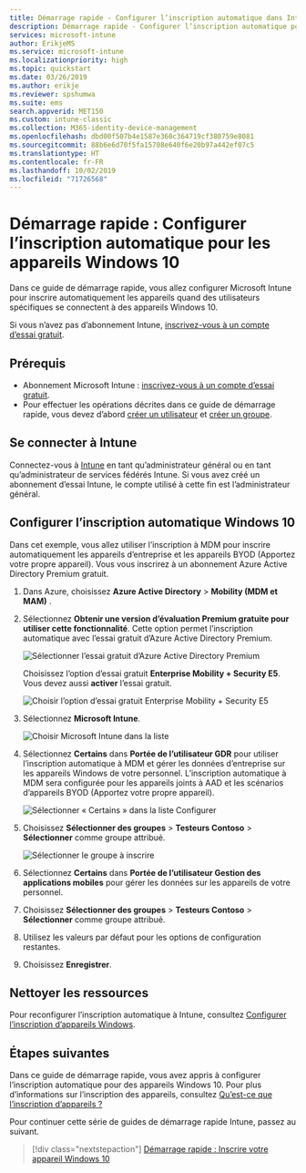 ```yaml
---
title: Démarrage rapide - Configurer l’inscription automatique dans Intune
description: Démarrage rapide - Configurer l’inscription automatique pour les appareils Windows 10 dans Intune.
services: microsoft-intune
author: ErikjeMS
ms.service: microsoft-intune
ms.localizationpriority: high
ms.topic: quickstart
ms.date: 03/26/2019
ms.author: erikje
ms.reviewer: spshumwa
ms.suite: ems
search.appverid: MET150
ms.custom: intune-classic
ms.collection: M365-identity-device-management
ms.openlocfilehash: dbd00f507b4e1587e360c364719cf380759e8081
ms.sourcegitcommit: 88b6e6d70f5fa15708e640f6e20b97a442ef07c5
ms.translationtype: HT
ms.contentlocale: fr-FR
ms.lasthandoff: 10/02/2019
ms.locfileid: "71726568"
---
```

# <a name="quickstart-set-up-automatic-enrollment-for-windows-10-devices"></a>Démarrage rapide : Configurer l’inscription automatique pour les appareils Windows 10

Dans ce guide de démarrage rapide, vous allez configurer Microsoft Intune pour inscrire automatiquement les appareils quand des utilisateurs spécifiques se connectent à des appareils Windows 10.

Si vous n’avez pas d’abonnement Intune, [inscrivez-vous à un compte d’essai gratuit](../fundamentals/free-trial-sign-up.md).

## <a name="prerequisites"></a>Prérequis

- Abonnement Microsoft Intune : [inscrivez-vous à un compte d’essai gratuit](../fundamentals/free-trial-sign-up.md).
- Pour effectuer les opérations décrites dans ce guide de démarrage rapide, vous devez d’abord [créer un utilisateur](../fundamentals/quickstart-create-user.md) et [créer un groupe](../fundamentals/quickstart-create-group.md).

## <a name="sign-in-to-intune"></a>Se connecter à Intune

Connectez-vous à [Intune](https://aka.ms/intuneportal) en tant qu’administrateur général ou en tant qu’administrateur de services fédérés Intune. Si vous avez créé un abonnement d’essai Intune, le compte utilisé à cette fin est l’administrateur général.

## <a name="set-up-windows-10-automatic-enrollment"></a>Configurer l’inscription automatique Windows 10

Dans cet exemple, vous allez utiliser l’inscription à MDM pour inscrire automatiquement les appareils d’entreprise et les appareils BYOD (Apportez votre propre appareil). Vous vous inscrirez à un abonnement Azure Active Directory Premium gratuit.

1. Dans Azure, choisissez **Azure Active Directory** > **Mobility (MDM et MAM)** .
2. Sélectionnez **Obtenir une version d’évaluation Premium gratuite pour utiliser cette fonctionnalité**. Cette option permet l’inscription automatique avec l’essai gratuit d’Azure Active Directory Premium. 

    ![Sélectionner l’essai gratuit d’Azure Active Directory Premium](./media/quickstart-setup-auto-enrollment/quickstart-setup-auto-enrollment-01.png)

    Choisissez l’option d’essai gratuit **Enterprise Mobility + Security E5**. Vous devez aussi **activer** l’essai gratuit.

    ![Choisir l’option d’essai gratuit Enterprise Mobility + Security E5](./media/quickstart-setup-auto-enrollment/quickstart-setup-auto-enrollment-02.png)

3. Sélectionnez **Microsoft Intune**. 

    ![Choisir Microsoft Intune dans la liste](./media/quickstart-setup-auto-enrollment/quickstart-setup-auto-enrollment-03.png)

4. Sélectionnez **Certains** dans **Portée de l’utilisateur GDR** pour utiliser l’inscription automatique à MDM et gérer les données d’entreprise sur les appareils Windows de votre personnel. L’inscription automatique à MDM sera configurée pour les appareils joints à AAD et les scénarios d’appareils BYOD (Apportez votre propre appareil).

    ![Sélectionner « Certains » dans la liste Configurer](./media/quickstart-setup-auto-enrollment/quickstart-setup-auto-enrollment-04.png)

5. Choisissez **Sélectionner des groupes** > **Testeurs Contoso** > **Sélectionner** comme groupe attribué.

    ![Sélectionner le groupe à inscrire](./media/quickstart-setup-auto-enrollment/quickstart-setup-auto-enrollment-05.png)

6. Sélectionnez **Certains** dans **Portée de l’utilisateur Gestion des applications mobiles** pour gérer les données sur les appareils de votre personnel.
7. Choisissez **Sélectionner des groupes** > **Testeurs Contoso** > **Sélectionner** comme groupe attribué. 
8. Utilisez les valeurs par défaut pour les options de configuration restantes.
9. Choisissez **Enregistrer**.

## <a name="clean-up-resources"></a>Nettoyer les ressources

Pour reconfigurer l’inscription automatique à Intune, consultez [Configurer l’inscription d’appareils Windows](windows-enroll.md).

## <a name="next-steps"></a>Étapes suivantes

Dans ce guide de démarrage rapide, vous avez appris à configurer l’inscription automatique pour des appareils Windows 10. Pour plus d’informations sur l’inscription des appareils, consultez [Qu’est-ce que l’inscription d’appareils ?](device-enrollment.md)

Pour continuer cette série de guides de démarrage rapide Intune, passez au suivant.

> [!div class="nextstepaction"]
> [Démarrage rapide : Inscrire votre appareil Windows 10](../quickstart-enroll-windows-device.md)
